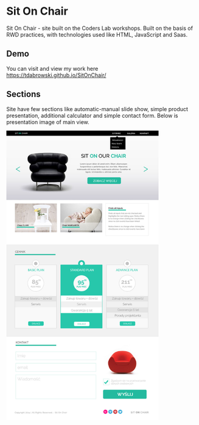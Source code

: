 # Sit On Chair
Sit On Chair - site built on the Coders Lab workshops.
Built on the basis of RWD practices, with technologies used like HTML, JavaScript and Saas.

## Demo
You can visit and view my work here https://tdabrowski.github.io/SitOnChair/

## Sections
Site have few sections like automatic-manual slide show, simple product presentation,
additional calculator and simple contact form. Below is presentation image of main view.

<img alt="Logo" src="images/siteview.jpg" width="400">
